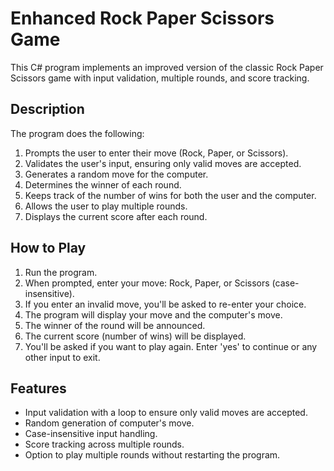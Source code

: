 # Enhanced Rock Paper Scissors Game

This C# program implements an improved version of the classic Rock Paper Scissors game with input validation, multiple rounds, and score tracking.

## Description

The program does the following:
1. Prompts the user to enter their move (Rock, Paper, or Scissors).
2. Validates the user's input, ensuring only valid moves are accepted.
3. Generates a random move for the computer.
4. Determines the winner of each round.
5. Keeps track of the number of wins for both the user and the computer.
6. Allows the user to play multiple rounds.
7. Displays the current score after each round.

## How to Play

1. Run the program.
2. When prompted, enter your move: Rock, Paper, or Scissors (case-insensitive).
3. If you enter an invalid move, you'll be asked to re-enter your choice.
4. The program will display your move and the computer's move.
5. The winner of the round will be announced.
6. The current score (number of wins) will be displayed.
7. You'll be asked if you want to play again. Enter 'yes' to continue or any other input to exit.

## Features

- Input validation with a loop to ensure only valid moves are accepted.
- Random generation of computer's move.
- Case-insensitive input handling.
- Score tracking across multiple rounds.
- Option to play multiple rounds without restarting the program.
